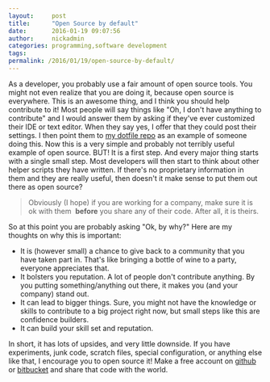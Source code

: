```yaml
---
layout:     post
title:      "Open Source by default"
date:       2016-01-19 09:07:56
author:     nickadmin
categories: programming,software development
tags:  
permalink: /2016/01/19/open-source-by-default/
---
```

As a developer, you probably use a fair amount of open source tools. You might not even realize that you are doing it, because open source is everywhere. This is an awesome thing, and I think you should help contribute to it! Most people will say things like "Oh, I don't have anything to contribute" and I would answer them by asking if they've ever customized their IDE or text editor. When they say yes, I offer that they could post their settings. I then point them to [my dotfile repo](https://bitbucket.org/nloadholtes/dotfiles) as an example of someone doing this. Now this is a very simple and probably not terribly useful example of open source. BUT! It is a first step. And every major thing starts with a single small step. Most developers will then start to think about other helper scripts they have written. If there's no proprietary information in them and they are really useful, then doesn't it make sense to put them out there as open source? 

> Obviously (I hope) if you are working for a company, make sure it is ok with them  **before** you share any of their code. After all, it is theirs.

So at this point you are probably asking "Ok, by why?" Here are my thoughts on why this is important: 

  * It is (however small) a chance to give back to a community that you have taken part in. That's like bringing a bottle of wine to a party, everyone appreciates that.
  * It bolsters you reputation. A lot of people don't contribute anything. By you putting something/anything out there, it makes you (and your company) stand out.
  * It can lead to bigger things. Sure, you might not have the knowledge or skills to contribute to a big project right now, but small steps like this are confidence builders.
  * It can build your skill set and reputation.

In short, it has lots of upsides, and very little downside. If you have experiments, junk code, scratch files, special configuration, or anything else like that, I encourage you to open source it! Make a free account on [github](http://github.com) or [bitbucket](http://bitbucket.org) and share that code with the world.
<!--stackedit_data:
eyJoaXN0b3J5IjpbLTE0Mzk0NDk2N119
-->